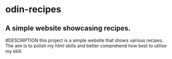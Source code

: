 # odin-recipes
## A simple website showcasing recipes.

#DESCRIPTION
this project is a simple website that shows various recipes.
The aim is to polish my html skills and better comprehend how best to utilise
my skill. 

